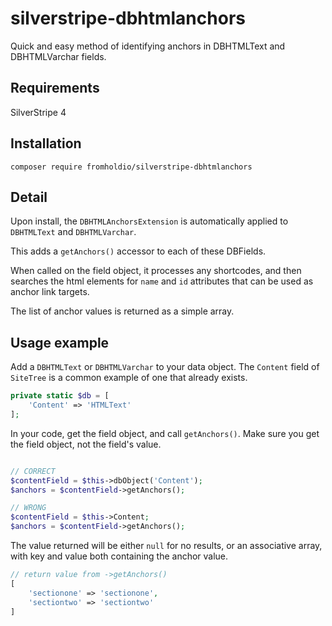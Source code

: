 # silverstripe-dbhtmlanchors

Quick and easy method of identifying anchors in DBHTMLText and DBHTMLVarchar fields.

## Requirements

SilverStripe 4

## Installation

`composer require fromholdio/silverstripe-dbhtmlanchors`

## Detail

Upon install, the `DBHTMLAnchorsExtension` is automatically applied to `DBHTMLText` and `DBHTMLVarchar`.

This adds a `getAnchors()` accessor to each of these DBFields.

When called on the field object, it processes any shortcodes, and then searches the html elements for `name` and `id` attributes that can be used as anchor link targets.

The list of anchor values is returned as a simple array.

## Usage example

Add a `DBHTMLText` or `DBHTMLVarchar` to your data object. The `Content` field of `SiteTree` is a common example of one that already exists.

```php
private static $db = [
    'Content' => 'HTMLText'
];
```

In your code, get the field object, and call `getAnchors()`. Make sure you get the field object, not the field's value.

```php

// CORRECT
$contentField = $this->dbObject('Content');
$anchors = $contentField->getAnchors();

// WRONG
$contentField = $this->Content;
$anchors = $contentField->getAnchors();
```

The value returned will be either `null` for no results, or an associative array, with key and value both containing the anchor value.

```php
// return value from ->getAnchors()
[
    'sectionone' => 'sectionone',
    'sectiontwo' => 'sectiontwo'
]
```
